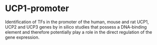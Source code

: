 # UCP1-promoter
Identification of TFs in the promoter of the human, mouse and rat UCP1, UCP2 and UCP3 genes by in silico studies that possess a DNA-binding element and therefore potentially play a role in the direct regulation of the gene expression.
